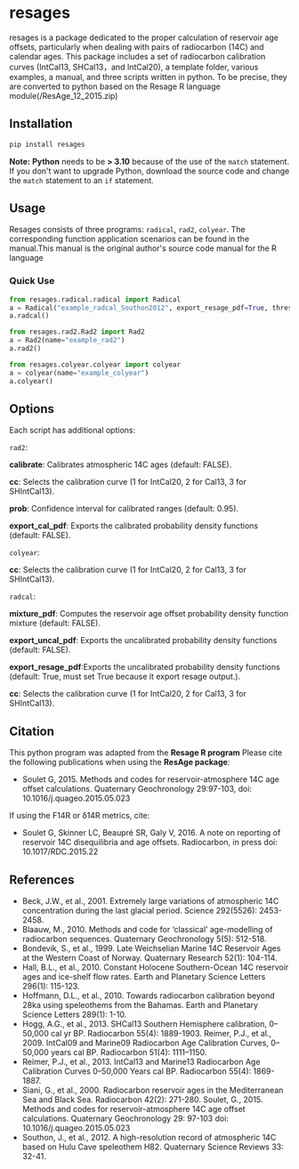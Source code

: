 # resages

resages is a package dedicated to the proper calculation of reservoir age offsets, particularly when dealing with pairs of radiocarbon (14C) and calendar ages. This package includes a set of radiocarbon calibration curves (IntCal13,  SHCal13，and IntCal20), a template folder, various examples, a manual, and three scripts written in python. To be precise, they are converted to python based on the Resage R language module(/ResAge_12_2015.zip)

## Installation

```sh
pip install resages
```

**Note:** **Python** needs to be **> 3.10** because of the use of the `match` statement. If you don't want to upgrade Python, download the source code and change the `match` statement to an `if` statement.

## Usage

Resages consists of three programs: `radical`, `rad2`, `colyear`. The corresponding function application scenarios can be found in the manual.This manual is the original author's source code manual for the R language

### Quick Use

```python
from resages.radical.radical import Radical
a = Radical("example_radcal_Southon2012", export_resage_pdf=True, threshold=1e-6)
a.radcal()

from resages.rad2.Rad2 import Rad2
a = Rad2(name="example_rad2")
a.rad2()

from resages.colyear.colyear import colyear
a = colyear(name="example_colyear")
a.colyear()
```


## Options
Each script has additional options:

`rad2`:

**calibrate**: Calibrates atmospheric 14C ages (default: FALSE).

**cc**: Selects the calibration curve (1 for IntCal20, 2 for Cal13, 3 for SHIntCal13).

**prob**: Confidence interval for calibrated ranges (default: 0.95).

**export_cal_pdf**: Exports the calibrated probability density functions (default: FALSE).

`colyear`:

**cc**: Selects the calibration curve (1 for IntCal20, 2 for Cal13, 3 for SHIntCal13).

`radcal`:

**mixture_pdf**: Computes the reservoir age offset probability density function mixture (default: FALSE).

**export_uncal_pdf**: Exports the uncalibrated probability density functions (default: FALSE).

**export_resage_pdf**:Exports the uncalibrated probability density functions (default: True, must set True because it export resage output.).

**cc**: Selects the calibration curve (1 for IntCal20, 2 for Cal13, 3 for SHIntCal13).

## Citation
This python program was adapted from the **Resage R program** 
Please cite the following publications when using the **ResAge package**:

- Soulet G, 2015. Methods and codes for reservoir-atmosphere 14C age offset calculations. Quaternary Geochronology 29:97-103, doi: 10.1016/j.quageo.2015.05.023

If using the F14R or δ14R metrics, cite: 
- Soulet G, Skinner LC, Beaupré SR, Galy V, 2016. A note on reporting of reservoir 14C disequilibria and age offsets. Radiocarbon, in press doi: 10.1017/RDC.2015.22

## References
- Beck, J.W., et al., 2001. Extremely large variations of atmospheric 14C concentration during the last glacial period. Science 292(5526): 2453-2458.
- Blaauw, M., 2010. Methods and code for ‘classical’ age-modelling of radiocarbon sequences. Quaternary Geochronology 5(5): 512-518.
- Bondevik, S., et al., 1999. Late Weichselian Marine 14C Reservoir Ages at the Western Coast of Norway. Quaternary Research 52(1): 104-114.
- Hall, B.L., et al., 2010. Constant Holocene Southern-Ocean 14C reservoir ages and ice-shelf flow rates. Earth and Planetary Science Letters 296(1): 115-123.
- Hoffmann, D.L., et al., 2010. Towards radiocarbon calibration beyond 28ka using speleothems from the Bahamas. Earth and Planetary Science Letters 289(1): 1-10.
- Hogg, A.G., et al., 2013. SHCal13 Southern Hemisphere calibration, 0–50,000 cal yr BP. Radiocarbon 55(4): 1889-1903.
Reimer, P.J., et al., 2009. IntCal09 and Marine09 Radiocarbon Age Calibration Curves, 0–50,000 years cal BP. Radiocarbon 51(4): 1111–1150.
- Reimer, P.J., et al., 2013. IntCal13 and Marine13 Radiocarbon Age Calibration Curves 0–50,000 Years cal BP. Radiocarbon 55(4): 1869-1887.
- Siani, G., et al., 2000. Radiocarbon reservoir ages in the Mediterranean Sea and Black Sea. Radiocarbon 42(2): 271-280.
Soulet, G., 2015. Methods and codes for reservoir-atmosphere 14C age offset calculations. Quaternary Geochronology 29: 97-103 doi: 10.1016/j.quageo.2015.05.023
- Southon, J., et al., 2012. A high-resolution record of atmospheric 14C based on Hulu Cave speleothem H82. Quaternary Science Reviews 33: 32-41.


